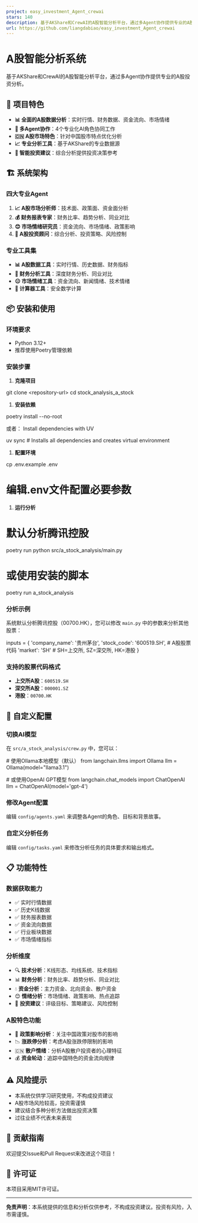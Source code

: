 ```yaml
---
project: easy_investment_Agent_crewai
stars: 140
description: 基于AKShare和CrewAI的A股智能分析平台，通过多Agent协作提供专业的A股投资分析。  🚀 项目特色 📊 全面的A股数据分析：实时行情、财务数据、资金流向、市场情绪 🤖 多Agent协作：4个专业化AI角色协同工作 🇨🇳 A股市场特色：针对中国股市特点优化分析 📈 专业分析工具：基于AKShare的专业数据源 🎯 智能投资建议：综合分析提供投资决策参考
url: https://github.com/liangdabiao/easy_investment_Agent_crewai
---
```


A股智能分析系统
========

基于AKShare和CrewAI的A股智能分析平台，通过多Agent协作提供专业的A股投资分析。

🚀 项目特色
-------

-   **📊 全面的A股数据分析**：实时行情、财务数据、资金流向、市场情绪
-   **🤖 多Agent协作**：4个专业化AI角色协同工作
-   **🇨🇳 A股市场特色**：针对中国股市特点优化分析
-   **📈 专业分析工具**：基于AKShare的专业数据源
-   **🎯 智能投资建议**：综合分析提供投资决策参考

🏗️ 系统架构
--------

### 四大专业Agent

1.  **📈 A股市场分析师**：技术面、政策面、资金面分析
2.  **💰 财务报表专家**：财务比率、趋势分析、同业对比
3.  **😊 市场情绪研究员**：资金流向、市场情绪、政策影响
4.  **💼 A股投资顾问**：综合分析、投资策略、风险控制

### 专业工具集

-   **📊 A股数据工具**：实时行情、历史数据、财务指标
-   **🧮 财务分析工具**：深度财务分析、同业对比
-   **😐 市场情绪工具**：资金流向、新闻情绪、技术情绪
-   **🔢 计算器工具**：安全数学计算

📦 安装和使用
--------

### 环境要求

-   Python 3.12+
-   推荐使用Poetry管理依赖

### 安装步骤

1.  **克隆项目**

git clone <repository-url\>
cd stock\_analysis\_a\_stock

1.  **安装依赖**

poetry install --no-root

或者： Install dependencies with UV

uv sync  # Installs all dependencies and creates virtual environment

1.  **配置环境**

cp .env.example .env
# 编辑.env文件配置必要参数

1.  **运行分析**

# 默认分析腾讯控股
poetry run python src/a\_stock\_analysis/main.py

# 或使用安装的脚本
poetry run a\_stock\_analysis

### 分析示例

系统默认分析腾讯控股（00700.HK），您可以修改 `main.py` 中的参数来分析其他股票：

inputs \= {
    'company\_name': '贵州茅台',
    'stock\_code': '600519.SH',  \# A股股票代码
    'market': 'SH'               \# SH=上交所, SZ=深交所, HK=港股
}

### 支持的股票代码格式

-   **上交所A股**：`600519.SH`
-   **深交所A股**：`000001.SZ`
-   **港股**：`00700.HK`

🔧 自定义配置
--------

### 切换AI模型

在 `src/a_stock_analysis/crew.py` 中，您可以：

\# 使用Ollama本地模型（默认）
from langchain.llms import Ollama
llm \= Ollama(model\="llama3.1")

\# 或使用OpenAI GPT模型
from langchain.chat\_models import ChatOpenAI
llm \= ChatOpenAI(model\='gpt-4')

### 修改Agent配置

编辑 `config/agents.yaml` 来调整各Agent的角色、目标和背景故事。

### 自定义分析任务

编辑 `config/tasks.yaml` 来修改分析任务的具体要求和输出格式。

📋 功能特性
-------

### 数据获取能力

-   ✅ 实时行情数据
-   ✅ 历史K线数据
-   ✅ 财务报表数据
-   ✅ 资金流向数据
-   ✅ 行业板块数据
-   ✅ 市场情绪指标

### 分析维度

-   🔍 **技术分析**：K线形态、均线系统、技术指标
-   📊 **财务分析**：财务比率、趋势分析、同业对比
-   💧 **资金分析**：主力资金、北向资金、散户资金
-   😊 **情绪分析**：市场情绪、政策影响、热点追踪
-   🎯 **投资建议**：评级目标、策略建议、风险控制

### A股特色功能

-   🏢 **政策影响分析**：关注中国政策对股市的影响
-   📉 **涨跌停分析**：考虑A股涨跌停限制的影响
-   🇨🇳 **散户情绪**：分析A股散户投资者的心理特征
-   💰 **资金轮动**：追踪中国特色的资金流向规律

⚠️ 风险提示
-------

-   本系统仅供学习研究使用，不构成投资建议
-   A股市场风险较高，投资需谨慎
-   建议结合多种分析方法做出投资决策
-   过往业绩不代表未来表现

🤝 贡献指南
-------

欢迎提交Issue和Pull Request来改进这个项目！

📄 许可证
------

本项目采用MIT许可证。

* * *

**免责声明**：本系统提供的信息和分析仅供参考，不构成投资建议。投资有风险，入市需谨慎。
